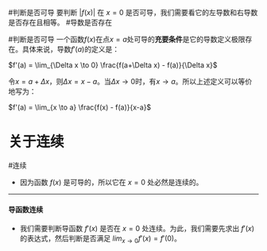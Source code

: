 #判断是否可导
要判断 $|f(x)|$ 在 $x=0$ 是否可导，我们需要看它的左导数和右导数是否存在且相等。
#导数是否存在

#判断是否可导
一个函数$f(x)$在点$x=a$处可导的**充要条件**是它的导数定义极限存在。具体来说，导数$f'(a)$的定义是：

$f'(a) = \lim_{\Delta x \to 0} \frac{f(a+\Delta x) - f(a)}{\Delta x}$

令$x = a + \Delta x$，则$\Delta x = x - a$。当$\Delta x \to 0$时，有$x \to a$。所以上述定义可以等价地写为：

$f'(a) = \lim_{x \to a} \frac{f(x) - f(a)}{x-a}$


# 关于连续
#连续 
- 因为函数 $f(x)$ 是可导的，所以它在 $x=0$ 处必然是连续的。
---
#### 导函数连续
- 我们需要判断导函数 $f'(x)$ 是否在 $x=0$ 处连续。为此，我们需要先求出 $f'(x)$ 的表达式，然后判断是否满足 $lim_{x \to 0} f'(x) = f'(0)$。
